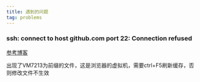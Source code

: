 ```yaml
---
title: 遇到的问题
tag: problems
---
```


### ssh: connect to host github.com port 22: Connection refused

[参考博客](https://zhuanlan.zhihu.com/p/524223202)



出现了VM7213为前缀的文件，这是浏览器的虚拟机，需要ctrl+F5刷新缓存，否则修改文件不生效